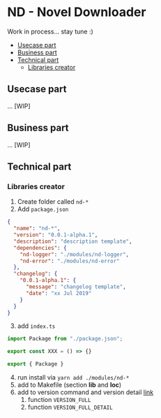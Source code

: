 # ND - Novel Downloader

Work in process... stay tune :)

- [Usecase part](#usecase-part)
- [Business part](#business-part)
- [Technical part](#technical-part)
  - [Libraries creator](#libraries-creator)

## Usecase part

... [WIP]

## Business part

... [WIP]

## Technical part

### Libraries creator

1. Create folder called `nd-*`
2. Add `package.json`

```json
{
  "name": "nd-*",
  "version": "0.0.1-alpha.1",
  "description": "description template",
  "dependencies": {
    "nd-logger": "./modules/nd-logger",
    "nd-error": "./modules/nd-error"
  },
  "changelog": {
    "0.0.1-alpha.1": {
      "message": "changelog template",
      "date": "xx Jul 2019"
    }
  }
}
```

3. add `index.ts`

```typescript
import Package from "./package.json";

export const XXX = () => {}

export { Package }
```

4. run install via `yarn add ./modules/nd-*`
5. add to Makefile (section **lib** and **loc**)
6. add to version command and version detail [link](./src/constants/content.ts)
   1. function `VERSION_FULL`
   2. function `VERSION_FULL_DETAIL`
